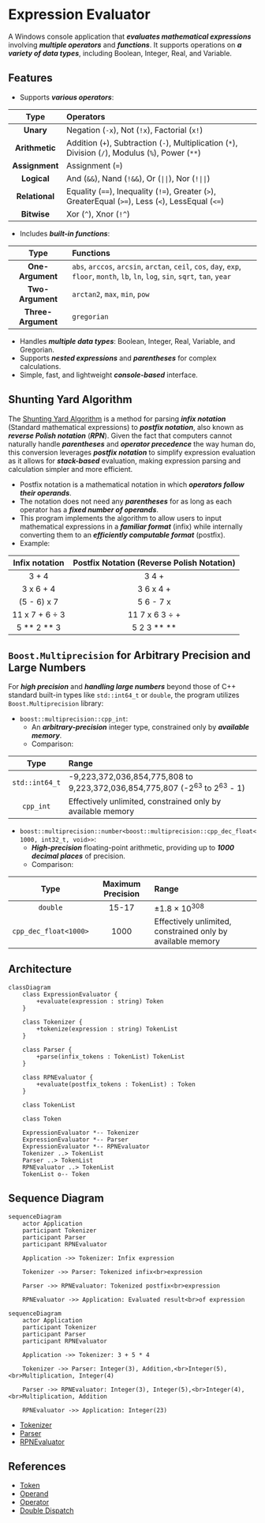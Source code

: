 # Expression Evaluator

A Windows console application that **_evaluates mathematical expressions_** involving **_multiple operators_** and **_functions_**. It supports operations on **_a variety of data types_**, including Boolean, Integer, Real, and Variable.

## Features

-   Supports **_various operators_**:

Type            |   Operators
:--------------:|:----------------------------------------------------------------
**Unary**       |   Negation (`-x`), Not (`!x`), Factorial (`x!`)
**Arithmetic**  |   Addition (`+`), Subtraction (`-`), Multiplication (`*`), Division (`/`), Modulus (`%`), Power (`**`)
**Assignment**  |   Assignment (`=`)
**Logical**     |   And (`&&`), Nand (`!&&`), Or (`\|\|`), Nor (`!\|\|`)
**Relational**  |   Equality (`==`), Inequality (`!=`), Greater (`>`), GreaterEqual (`>=`), Less (`<`), LessEqual (`<=`)
**Bitwise**     |   Xor (`^`), Xnor (`!^`)

-   Includes **_built-in functions_**:

Type                |Functions
:------------------:|:----------------------------------------------------------------
**One-Argument**    |`abs`, `arccos`, `arcsin`, `arctan`, `ceil`, `cos`, `day`, `exp`, `floor`, `month`, `lb`, `ln`, `log`, `sin`, `sqrt`, `tan`, `year`
**Two-Argument**    |`arctan2`, `max`, `min`, `pow`
**Three-Argument**  |`gregorian`

-   Handles **_multiple data types_**: Boolean, Integer, Real, Variable, and Gregorian.
-   Supports **_nested expressions_** and **_parentheses_** for complex calculations.
-   Simple, fast, and lightweight **_console-based_** interface.

## Shunting Yard Algorithm

The [Shunting Yard Algorithm](!docs/Parser.pdf) is a method for parsing **_infix notation_** (Standard mathematical expressions) to **_postfix notation_**, also known as **_reverse Polish notation_** (**_RPN_**). Given the fact that computers cannot naturally handle **_parentheses_** and **_operator precedence_** the way human do, this conversion leverages **_postfix notation_** to simplify expression evaluation as it allows for **_stack-based_** evaluation, making expression parsing and calculation simpler and more efficient.

-   Postfix notation is a mathematical notation in which **_operators follow their operands_**.
-   The notation does not need any **_parentheses_** for as long as each operator has a **_fixed number of operands_**.
-   This program implements the algorithm to allow users to input mathematical expressions in a **_familiar format_** (infix) while internally converting them to an **_efficiently computable format_** (postfix).
-   Example:

Infix notation  |   Postfix Notation (Reverse Polish Notation)
:--------------:|:-----------------------------------------------------------:
3 + 4           |   3 4 +
3 x 6 + 4       |   3 6 x 4 +
(5 - 6) x 7     |   5 6 - 7 x
11 x 7 + 6 ÷ 3  |   11 7 x 6 3 ÷ +
5 ** 2 ** 3     |   5 2 3 ** **

## `Boost.Multiprecision` for Arbitrary Precision and Large Numbers

For **_high precision_** and **_handling large numbers_** beyond those of C++ standard built-in types like `std::int64_t` or `double`, the program utilizes `Boost.Multiprecision` library:

-   `boost::multiprecision::cpp_int`:
    -   An **_arbitrary-precision_** integer type, constrained only by **_available memory_**.
    -   Comparison:

Type            |   Range
:--------------:|:-----------------------------------------------------------
`std::int64_t`  |   -9,223,372,036,854,775,808 to 9,223,372,036,854,775,807 (-2<sup>63</sup> to 2<sup>63</sup> - 1)
`cpp_int`       |   Effectively unlimited, constrained only by available memory

-   `boost::multiprecision::number<boost::multiprecision::cpp_dec_float<1000, int32_t, void>>`:
    -   **_High-precision_** floating-point arithmetic, providing up to **_1000 decimal places_** of precision.
    -   Comparison:

Type                    |   Maximum Precision   |   Range
:----------------------:|:---------------------:|:-------------------------------
`double`                |   15-17               |   ±1.8 × 10<sup>308</sup>
`cpp_dec_float<1000>`   |   1000                |   Effectively unlimited, constrained only by available memory

## Architecture

```mermaid
classDiagram
    class ExpressionEvaluator {
        +evaluate(expression : string) Token
    }

    class Tokenizer {
        +tokenize(expression : string) TokenList
    }

    class Parser {
        +parse(infix_tokens : TokenList) TokenList
    }

    class RPNEvaluator {
        +evaluate(postfix_tokens : TokenList) : Token
    }

    class TokenList

    class Token

    ExpressionEvaluator *-- Tokenizer
    ExpressionEvaluator *-- Parser
    ExpressionEvaluator *-- RPNEvaluator
    Tokenizer ..> TokenList
    Parser ..> TokenList
    RPNEvaluator ..> TokenList
    TokenList o-- Token
```

## Sequence Diagram

```mermaid
sequenceDiagram
    actor Application
    participant Tokenizer
    participant Parser
    participant RPNEvaluator

    Application ->> Tokenizer: Infix expression

    Tokenizer ->> Parser: Tokenized infix<br>expression

    Parser ->> RPNEvaluator: Tokenized postfix<br>expression

    RPNEvaluator ->> Application: Evaluated result<br>of expression
```

```mermaid
sequenceDiagram
    actor Application
    participant Tokenizer
    participant Parser
    participant RPNEvaluator

    Application ->> Tokenizer: 3 + 5 * 4

    Tokenizer ->> Parser: Integer(3), Addition,<br>Integer(5),<br>Multiplication, Integer(4)

    Parser ->> RPNEvaluator: Integer(3), Integer(5),<br>Integer(4),<br>Multiplication, Addition

    RPNEvaluator ->> Application: Integer(23)
```

-   [Tokenizer](!docs/Tokenizer.pdf)
-   [Parser](!docs/Parser.pdf)
-   [RPNEvaluator](!docs/Evaluator.pdf)

## References

-   [Token](!docs/Token.md)
-   [Operand](!docs/Operand.md)
-   [Operator](!docs/Operator.md)
-   [Double Dispatch](!docs/Double%20Dispatch.md)